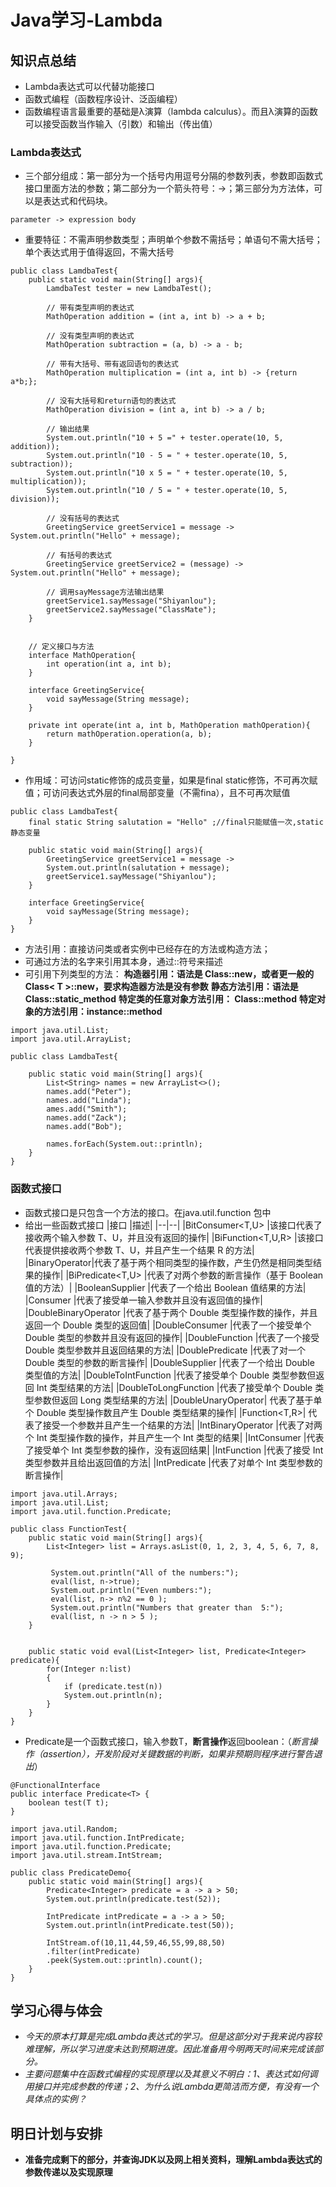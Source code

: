 # Java学习-Lambda

## 知识点总结
- Lambda表达式可以代替功能接口
- 函数式编程（函数程序设计、泛函编程）
- 函数编程语言最重要的基础是λ演算（lambda calculus）。而且λ演算的函数可以接受函数当作输入（引数）和输出（传出值）

### Lambda表达式
- 三个部分组成：第一部分为一个括号内用逗号分隔的参数列表，参数即函数式接口里面方法的参数；第二部分为一个箭头符号：->；第三部分为方法体，可以是表达式和代码块。
```
parameter -> expression body
```
- 重要特征：不需声明参数类型；声明单个参数不需括号；单语句不需大括号；单个表达式用于值得返回，不需大括号
```
public class LamdbaTest{
    public static void main(String[] args){
        LamdbaTest tester = new LamdbaTest();

        // 带有类型声明的表达式
        MathOperation addition = (int a, int b) -> a + b;

        // 没有类型声明的表达式
        MathOperation subtraction = (a, b) -> a - b;

        // 带有大括号、带有返回语句的表达式
        MathOperation multiplication = (int a, int b) -> {return a*b;};

        // 没有大括号和return语句的表达式
        MathOperation division = (int a, int b) -> a / b;

        // 输出结果
        System.out.println("10 + 5 =" + tester.operate(10, 5, addition));
        System.out.println("10 - 5 = " + tester.operate(10, 5, subtraction));
        System.out.println("10 x 5 = " + tester.operate(10, 5, multiplication));
        System.out.println("10 / 5 = " + tester.operate(10, 5, division));

        // 没有括号的表达式
        GreetingService greetService1 = message -> System.out.println("Hello" + message);

        // 有括号的表达式
        GreetingService greetService2 = (message) -> System.out.println("Hello" + message);

        // 调用sayMessage方法输出结果
        greetService1.sayMessage("Shiyanlou");
        greetService2.sayMessage("ClassMate");
    }


    // 定义接口与方法
    interface MathOperation{
        int operation(int a, int b);
    }

    interface GreetingService{
        void sayMessage(String message);
    }

    private int operate(int a, int b, MathOperation mathOperation){
        return mathOperation.operation(a, b);
    }

}
```

- 作用域：可访问static修饰的成员变量，如果是final static修饰，不可再次赋值；可访问表达式外层的final局部变量（不需fina），且不可再次赋值
```
public class LamdbaTest{
    final static String salutation = "Hello" ;//final只能赋值一次,static静态变量

    public static void main(String[] args){
        GreetingService greetService1 = message ->
        System.out.println(salutation + message);
        greetService1.sayMessage("Shiyanlou");
    }

    interface GreetingService{
        void sayMessage(String message);
    }
}
```

- 方法引用：直接访问类或者实例中已经存在的方法或构造方法；
- 可通过方法的名字来引用其本身，通过::符号来描述
- 可引用下列类型的方法：
**构造器引用：语法是 Class::new，或者更一般的 Class< T >::new，要求构造器方法是没有参数**
**静态方法引用：语法是 Class::static_method**
**特定类的任意对象方法引用： Class::method**
**特定对象的方法引用：instance::method**
```
import java.util.List;
import java.util.ArrayList;

public class LamdbaTest{

    public static void main(String[] args){
        List<String> names = new ArrayList<>();
        names.add("Peter");
        names.add("Linda");
        ames.add("Smith");
        names.add("Zack");
        names.add("Bob");

        names.forEach(System.out::println);
    }
}
```

### 函数式接口
- 函数式接口是只包含一个方法的接口。在java.util.function 包中
- 给出一些函数式接口
|接口	|描述|
|--|--|
|BitConsumer<T,U>	|该接口代表了接收两个输入参数 T、U，并且没有返回的操作|
|BiFunction<T,U,R>	|该接口代表提供接收两个参数 T、U，并且产生一个结果 R 的方法|
|BinaryOperator<T>|代表了基于两个相同类型的操作数，产生仍然是相同类型结果的操作|
|BiPredicate<T,U>	|代表了对两个参数的断言操作（基于 Boolean 值的方法）|
|BooleanSupplier	|代表了一个给出 Boolean 值结果的方法|
|Consumer<T>	|代表了接受单一输入参数并且没有返回值的操作|
|DoubleBinaryOperator	|代表了基于两个 Double 类型操作数的操作，并且返回一个 Double 类型的返回值|
|DoubleConsumer	|代表了一个接受单个 Double 类型的参数并且没有返回的操作|
|DoubleFunction<R>	|代表了一个接受 Double 类型参数并且返回结果的方法|
|DoublePredicate	|代表了对一个 Double 类型的参数的断言操作|
|DoubleSupplier	|代表了一个给出 Double 类型值的方法|
|DoubleToIntFunction	|代表了接受单个 Double 类型参数但返回 Int 类型结果的方法|
|DoubleToLongFunction	|代表了接受单个 Double 类型参数但返回 Long 类型结果的方法|
|DoubleUnaryOperator|	代表了基于单个 Double 类型操作数且产生 Double 类型结果的操作|
|Function<T,R>|	代表了接受一个参数并且产生一个结果的方法|
|IntBinaryOperator	|代表了对两个 Int 类型操作数的操作，并且产生一个 Int 类型的结果|
|IntConsumer	|代表了接受单个 Int 类型参数的操作，没有返回结果|
|IntFunction<R>	|代表了接受 Int 类型参数并且给出返回值的方法|
|IntPredicate	|代表了对单个 Int 类型参数的断言操作|

```
import java.util.Arrays;
import java.util.List;
import java.util.function.Predicate;

public class FunctionTest{
    public static void main(String[] args){
        List<Integer> list = Arrays.asList(0, 1, 2, 3, 4, 5, 6, 7, 8, 9);

         System.out.println("All of the numbers:");
         eval(list, n->true);
         System.out.println("Even numbers:");
         eval(list, n-> n%2 == 0 );
         System.out.println("Numbers that greater than  5:");
         eval(list, n -> n > 5 );
    }


    public static void eval(List<Integer> list, Predicate<Integer> predicate){
        for(Integer n:list)
        {
            if (predicate.test(n))
            System.out.println(n);
        }
    }
}
```

- Predicate是一个函数式接口，输入参数T，**断言操作**返回boolean：（*断言操作（assertion），开发阶段对关键数据的判断，如果非预期则程序进行警告退出*）
```
@FunctionalInterface
public interface Predicate<T> {
    boolean test(T t);
}
```
```
import java.util.Random;
import java.util.function.IntPredicate;
import java.util.function.Predicate;
import java.util.stream.IntStream;

public class PredicateDemo{
    public static void main(String[] args){
        Predicate<Integer> predicate = a -> a > 50;
        System.out.println(predicate.test(52));

        IntPredicate intPredicate = a -> a > 50;
        System.out.println(intPredicate.test(50));

        IntStream.of(10,11,44,59,46,55,99,88,50)
        .filter(intPredicate)
        .peek(System.out::println).count();
    }
}
```

## 学习心得与体会
- *今天的原本打算是完成Lambda表达式的学习。但是这部分对于我来说内容较难理解，所以学习进度未达到预期进度。因此准备用今明两天时间来完成该部分。*
- *主要问题集中在函数式编程的实现原理以及其意义不明白：1、表达式如何调用接口并完成参数的传递；2、为什么说Lambda更简洁而方便，有没有一个具体点的实例？*



## 明日计划与安排
- **准备完成剩下的部分，并查询JDK以及网上相关资料，理解Lambda表达式的参数传递以及实现原理**